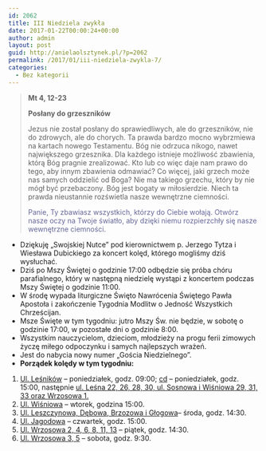 ```yaml
---
id: 2062
title: III Niedziela zwykła
date: 2017-01-22T00:00:24+00:00
author: admin
layout: post
guid: http://anielaolsztynek.pl/?p=2062
permalink: /2017/01/iii-niedziela-zwykla-7/
categories:
  - Bez kategorii
---
```

> **Mt 4, 12-23**
> 
> **Posłany do grzeszników**
> 
> Jezus nie został posłany do sprawiedliwych, ale do grzeszników, nie do zdrowych, ale do chorych. Ta prawda bardzo mocno wybrzmiewa na kartach nowego Testamentu. Bóg nie odrzuca nikogo, nawet największego grzesznika. Dla każdego istnieje możliwość zbawienia, którą Bóg pragnie zrealizować. Kto lub co więc daje nam prawo do tego, aby innym zbawienia odmawiać? Co więcej, jaki grzech może nas samych oddzielić od Boga? Nie ma takiego grzechu, który by nie mógł być przebaczony. Bóg jest bogaty w miłosierdzie. Niech ta prawda nieustannie rozświetla nasze wewnętrzne ciemności.
> 
> <span style="color: #666699;">Panie, Ty zbawiasz wszystkich, którzy do Ciebie wołają. Otwórz nasze oczy na Twoje światło, aby dzięki niemu rozpierzchły się nasze wewnętrzne ciemności.</span>

  * Dziękuję &#8222;Swojskiej Nutce&#8221; pod kierownictwem p. Jerzego Tytza i Wiesława Dubickiego za koncert kolęd, którego mogliśmy dziś wysłuchać.
  * Dziś po Mszy Świętej o godzinie 17:00 odbędzie się próba chóru parafialnego, który w następną niedzielę wystąpi z koncertem podczas Mszy Świętej o godzinie 11:00.
  * W środę wypada liturgiczne Święto Nawrócenia Świętego Pawła Apostoła i zakończenie Tygodnia Modlitw o Jedność Wszystkich Chrześcijan.
  * Msze Święte w tym tygodniu: jutro Mszy Św. nie będzie, w sobotę o godzinie 17:00, w pozostałe dni o godzinie 8:00.
  * Wszystkim nauczycielom, dzieciom, młodzieży na progu ferii zimowych życzę miłego odpoczynku i samych najlepszych wrażeń.
  * Jest do nabycia nowy numer „Gościa Niedzielnego”.
  * **Porządek kolędy w tym tygodniu:**

  1. <span style="text-decoration: underline;">Ul. Leśników</span> – poniedziałek, godz. 09:00; <span style="text-decoration: underline;">cd</span> – poniedziałek, godz. 15:00, następnie <span style="text-decoration: underline;">ul. Leśna 22, 26, 28, 30, ul. Sosnowa i Wiśniowa 29, 31, 33 oraz Wrzosowa 1.</span>
  2. <span style="text-decoration: underline;">Ul. Wiśniowa</span> – wtorek, godzina 15:00.
  3. <span style="text-decoration: underline;">Ul. Leszczynowa, Dębowa, Brzozowa i Głogowa</span>– środa, godz. 14:30.
  4. <span style="text-decoration: underline;">Ul. Jagodowa</span> – czwartek, godz. 15:00.
  5. <span style="text-decoration: underline;">Ul. Wrzosowa 2, 4, 6, 8, 11, 13</span> – piątek, godz. 14:30.
  6. <span style="text-decoration: underline;">Ul. Wrzosowa 3, 5</span> – sobota, godz. 9:30.